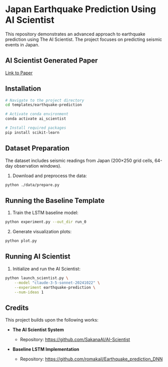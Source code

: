 # Japan Earthquake Prediction Using AI Scientist

This repository demonstrates an advanced approach to earthquake prediction using The AI Scientist. The project focuses on predicting seismic events in Japan.

## AI Scientist Generated Paper
[Link to Paper](https://drive.google.com/file/d/1fHFccphl8xtDEC_nRLfYVhJ3B28kfquu/view?usp=sharing)


## Installation

```bash
# Navigate to the project directory
cd templates/earthquake-prediction

# Activate conda environment
conda activate ai_scientist

# Install required packages
pip install scikit-learn
```

## Dataset Preparation

The dataset includes seismic readings from Japan (200×250 grid cells, 64-day observation windows).

1. Download and preprocess the data:
```bash
python ./data/prepare.py
```

## Running the Baseline Template

1. Train the LSTM baseline model:
```bash
python experiment.py --out_dir run_0
```

2. Generate visualization plots:
```bash
python plot.py
```

## Running AI Scientist

1. Initialize and run the AI Scientist:
```bash
python launch_scientist.py \
    --model "claude-3-5-sonnet-20241022" \
    --experiment earthquake-prediction \
    --num-ideas 1
```


## Credits

This project builds upon the following works:

- **The AI Scientist System**
  - Repository: https://github.com/SakanaAI/AI-Scientist

- **Baseline LSTM Implementation**
  - Repository: https://github.com/romakail/Earthquake_prediction_DNN

